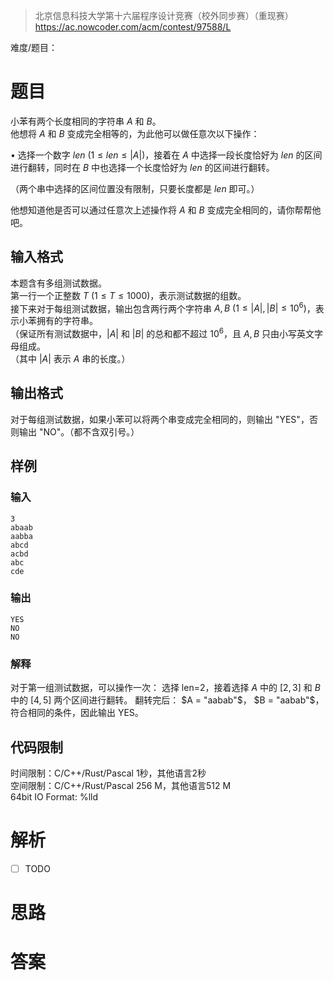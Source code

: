 > 北京信息科技大学第十六届程序设计竞赛（校外同步赛）（重现赛）
> https://ac.nowcoder.com/acm/contest/97588/L

难度/题目：
# 题目

小苯有两个长度相同的字符串 $A$ 和 $B$。  
他想将 $A$ 和 $B$ 变成完全相等的，为此他可以做任意次以下操作：  

$\bullet$ 选择一个数字 $len\ (1 \leq len \leq |A|)$，接着在 $A$ 中选择一段长度恰好为 $len$ 的区间进行翻转，同时在 $B$ 中也选择一个长度恰好为 $len$ 的区间进行翻转。

（两个串中选择的区间位置没有限制，只要长度都是 $len$ 即可。）  
  
他想知道他是否可以通过任意次上述操作将 $A$ 和 $B$ 变成完全相同的，请你帮帮他吧。
## 输入格式

本题含有多组测试数据。  
第一行一个正整数 $T\ (1 \leq T \leq 1000)$，表示测试数据的组数。  
接下来对于每组测试数据，输出包含两行两个字符串 $A, B\ (1 \leq |A|, |B| \leq 10^6)$，表示小苯拥有的字符串。  
（保证所有测试数据中，$|A|$ 和 $|B|$ 的总和都不超过 $10^6$，且 $A, B$ 只由小写英文字母组成。  
（其中 $|A|$ 表示 $A$ 串的长度。）
## 输出格式

对于每组测试数据，如果小苯可以将两个串变成完全相同的，则输出 "YES"，否则输出 "NO"。（都不含双引号。）
## 样例
### 输入

```
3
abaab
aabba
abcd
acbd
abc
cde
```
### 输出

```
YES
NO
NO
```
### 解释

对于第一组测试数据，可以操作一次： 选择 len=2，接着选择 $A$ 中的 $[2, 3]$ 和 $B$ 中的 $[4, 5]$ 两个区间进行翻转。 翻转完后： $A = "aabab"$， $B = "aabab"$，符合相同的条件，因此输出 YES。
## 代码限制

时间限制：C/C++/Rust/Pascal 1秒，其他语言2秒  
空间限制：C/C++/Rust/Pascal 256 M，其他语言512 M  
64bit IO Format: %lld
# 解析

- [ ] TODO
# 思路

# 答案

```c++

```